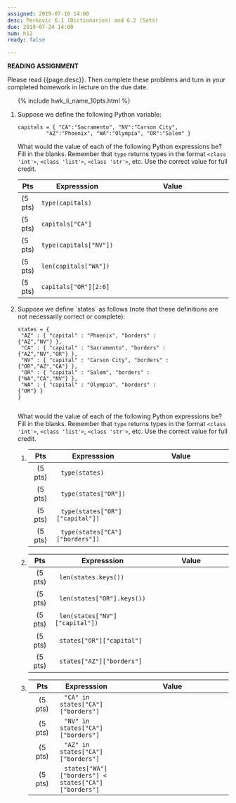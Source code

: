 ```yaml
---
assigned: 2019-07-16 14:00
desc: Perkovic 6.1 (Dictionaries) and 6.2 (Sets)
due: 2019-07-24 14:00
num: h12
ready: false

---
```


<b>READING ASSIGNMENT</b>

Please read {{page.desc}}.  Then complete these problems and turn in your completed homework in lecture on the due date.


<style>

div.whatValue * td:last-of-type {
   width: 25em; height: 3.0em;
}

</style>


<ol>

{% include hwk_li_name_10pts.html %}

<li markdown="1"> Suppose we define the following Python variable:

```
capitals = { "CA":"Sacramento", "NV":"Carson City",
	     "AZ":"Phoenix", "WA":"Olympia", "OR":"Salem" }
```	     

What would the value of each of the following Python expressions be? Fill
in the blanks.  Remember that `type` returns types in the format `<class 'int'>`, `<class 'list'>`, `<class 'str'>`, etc. Use the correct value for full credit.

<div class="whatValue">

|Pts|Expresssion|Value|
|---|-----------|-----|
| (5 pts) | `type(capitals)`| |
| (5 pts) | `capitals["CA"]` | |
| (5 pts) | `type(capitals["NV"])` | |
| (5 pts) | `len(capitals["WA"])`| |
| (5 pts) | `capitals["OR"][2:6]`| |


</div>

<div class="pagebreak">
</div>


</li>

<li style="margin-bottom:6em; " markdown="1"> Suppose we define `states` as follows (note that these definitions are not necessarily correct or complete):


<div style="width: 75%;" markdown="1">

```
states = {
 "AZ" : { "capital" : "Phoenix", "borders" : {"AZ","NV"} },
 "CA" : { "capital" : "Sacramento", "borders" : {"AZ","NV","OR"} },
 "NV" : { "capital" : "Carson City", "borders" : {"OR","AZ","CA"} },
 "OR" : { "capital" : "Salem", "borders" : {"WA","CA","NV"} },
 "WA" : { "capital" : "Olympia", "borders" : {"OR"} }
}


```

</div>


What would the value of each of the following Python expressions be?  Fill
in the blanks. Remember that `type` returns types in the format `<class 'int'>`, `<class 'list'>`, `<class 'str'>`, etc.  Use the correct value for full credit.

<style>

li.whatValue2 * td code {   margin: 0px 10px 0px 10px; width:25em;}
li.whatValue2 * td:first-of-type {   width: 3em; height: 3.0em; text-align:center;}
li.whatValue2 * td:last-of-type {   width: 20em; height: 3.0em;}

li.whatValue3 * td code {   margin: 0px 10px 0px 10px; width:40em;}
li.whatValue3 * td:first-of-type {   width: 3em; height: 3.0em; text-align:center;}
li.whatValue3 * td:last-of-type {   width: 15em; height: 3.0em;}

</style>


<ol>

<li markdown="1" class="whatValue2">

|Pts|Expresssion|Value|
|---|-----------|-----|
| (5 pts) | `type(states)`| |
| (5 pts) | `type(states["OR"])` | |
| (5 pts) | `type(states["OR"]["capital"])` | |
| (5 pts) | `type(states["CA"]["borders"])` | |

</li>


<li markdown="1" class="whatValue2">

|Pts|Expresssion|Value|
|---|-----------|-----|
| (5 pts) | `len(states.keys())`| |
| (5 pts) | `len(states["OR"].keys())`| |
| (5 pts) | `len(states["NV"]["capital"])` | |
| (5 pts) | `states["OR"]["capital"]` | |
| (5 pts) | `states["AZ"]["borders"]` | |

</li>

<li markdown="1" class="whatValue3">

|Pts|Expresssion|Value|
|---|-----------|-----|
| (5 pts) | `"CA" in states["CA"]["borders"]` | |
| (5 pts) | `"NV" in states["CA"]["borders"]` | |
| (5 pts) | `"AZ" in states["CA"]["borders"]`  | |
| (5 pts) | `states["WA"]["borders"] < states["CA"]["borders"]` | |

</li>


</ol>

</li>

</ol>